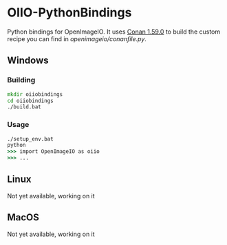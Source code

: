 # OIIO-PythonBindings

Python bindings for OpenImageIO. It uses [Conan 1.59.0](https://conan.io) to build the custom recipe
you can find in *openimageio/conanfile.py*.

## Windows 

### Building
```bat
mkdir oiiobindings
cd oiiobindings
./build.bat
```

### Usage
```bat
./setup_env.bat
python
>>> import OpenImageIO as oiio
>>> ...
```

## Linux
Not yet available, working on it

## MacOS
Not yet available, working on it
